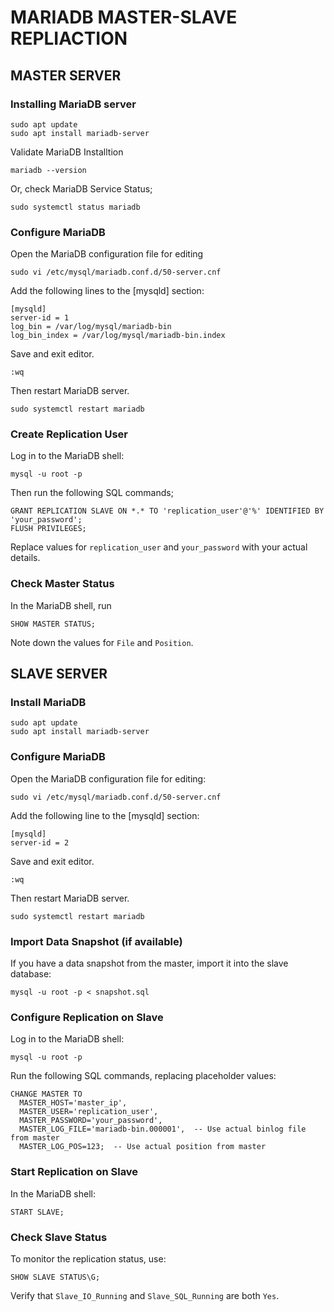 # MARIADB MASTER-SLAVE REPLIACTION

## MASTER SERVER

### Installing MariaDB server
```
sudo apt update
sudo apt install mariadb-server
```

Validate MariaDB Installtion
```
mariadb --version
```

Or, check MariaDB Service Status;
```
sudo systemctl status mariadb
```

### Configure MariaDB
Open the MariaDB configuration file for editing
```
sudo vi /etc/mysql/mariadb.conf.d/50-server.cnf
```

Add the following lines to the [mysqld] section:
```
[mysqld]
server-id = 1
log_bin = /var/log/mysql/mariadb-bin
log_bin_index = /var/log/mysql/mariadb-bin.index
```

Save and exit editor.
```
:wq
```

Then restart MariaDB server.
```
sudo systemctl restart mariadb
```

### Create Replication User
Log in to the MariaDB shell:
```
mysql -u root -p
```

Then run the following SQL commands;
```
GRANT REPLICATION SLAVE ON *.* TO 'replication_user'@'%' IDENTIFIED BY 'your_password';
FLUSH PRIVILEGES;
```
Replace values for `replication_user` and `your_password` with your actual details.

### Check Master Status
In the MariaDB shell, run
```
SHOW MASTER STATUS;
```
Note down the values for `File` and `Position`.


## SLAVE SERVER

### Install MariaDB
```
sudo apt update
sudo apt install mariadb-server
```

### Configure MariaDB
Open the MariaDB configuration file for editing:
```
sudo vi /etc/mysql/mariadb.conf.d/50-server.cnf
```

Add the following line to the [mysqld] section:
```
[mysqld]
server-id = 2
```

Save and exit editor.
```
:wq
```

Then restart MariaDB server.
```
sudo systemctl restart mariadb
```

### Import Data Snapshot (if available)
If you have a data snapshot from the master, import it into the slave database:
```
mysql -u root -p < snapshot.sql
```

### Configure Replication on Slave
Log in to the MariaDB shell:
```
mysql -u root -p
```

Run the following SQL commands, replacing placeholder values:
```
CHANGE MASTER TO
  MASTER_HOST='master_ip',
  MASTER_USER='replication_user',
  MASTER_PASSWORD='your_password',
  MASTER_LOG_FILE='mariadb-bin.000001',  -- Use actual binlog file from master
  MASTER_LOG_POS=123;  -- Use actual position from master
```

### Start Replication on Slave
In the MariaDB shell:
```
START SLAVE;
```

### Check Slave Status
To monitor the replication status, use:
```
SHOW SLAVE STATUS\G;
```
Verify that `Slave_IO_Running` and `Slave_SQL_Running` are both `Yes`.
